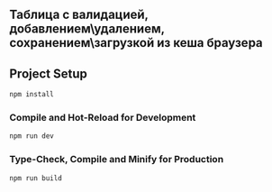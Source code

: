 ## Таблица с валидацией, добавлением\удалением, сохранением\загрузкой из кеша браузера

## Project Setup

```sh
npm install
```

### Compile and Hot-Reload for Development

```sh
npm run dev
```

### Type-Check, Compile and Minify for Production

```sh
npm run build
```

